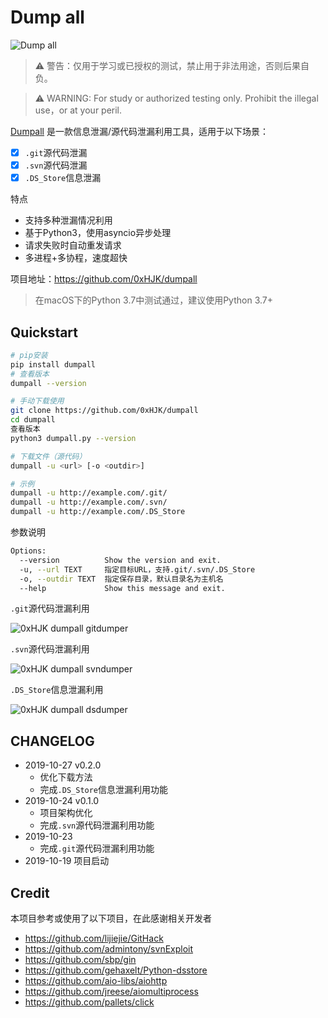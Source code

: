 # Dump all

![Dump all](https://github.com/0xHJK/dumpall/raw/master/static/dumpall.png)

> ⚠️ 警告：仅用于学习或已授权的测试，禁止用于非法用途，否则后果自负。

> ⚠️ WARNING: For study or authorized testing only. Prohibit the illegal use，or at your peril.

[Dumpall](https://github.com/0xHJK/dumpall) 是一款信息泄漏/源代码泄漏利用工具，适用于以下场景：

- [x] `.git`源代码泄漏
- [x] `.svn`源代码泄漏
- [x] `.DS_Store`信息泄漏

特点
- 支持多种泄漏情况利用
- 基于Python3，使用asyncio异步处理
- 请求失败时自动重发请求
- 多进程+多协程，速度超快

项目地址：<https://github.com/0xHJK/dumpall>

> 在macOS下的Python 3.7中测试通过，建议使用Python 3.7+

## Quickstart

```bash
# pip安装
pip install dumpall
# 查看版本
dumpall --version
```

```bash
# 手动下载使用
git clone https://github.com/0xHJK/dumpall
cd dumpall
查看版本
python3 dumpall.py --version
```

```bash
# 下载文件（源代码）
dumpall -u <url> [-o <outdir>]

# 示例
dumpall -u http://example.com/.git/
dumpall -u http://example.com/.svn/
dumpall -u http://example.com/.DS_Store
```

参数说明

```bash
Options:
  --version          Show the version and exit.
  -u, --url TEXT     指定目标URL，支持.git/.svn/.DS_Store
  -o, --outdir TEXT  指定保存目录，默认目录名为主机名
  --help             Show this message and exit.
```

`.git`源代码泄漏利用

![0xHJK dumpall gitdumper](https://github.com/0xHJK/dumpall/raw/master/static/gitdumper.png)

`.svn`源代码泄漏利用

![0xHJK dumpall svndumper](https://github.com/0xHJK/dumpall/raw/master/static/svndumper.png)

`.DS_Store`信息泄漏利用

![0xHJK dumpall dsdumper](https://github.com/0xHJK/dumpall/raw/master/static/dsdumper.png)

## CHANGELOG

- 2019-10-27 v0.2.0
  - 优化下载方法
  - 完成`.DS_Store`信息泄漏利用功能
- 2019-10-24 v0.1.0
  - 项目架构优化
  - 完成`.svn`源代码泄漏利用功能
- 2019-10-23
  - 完成`.git`源代码泄漏利用功能
- 2019-10-19 项目启动

## Credit

本项目参考或使用了以下项目，在此感谢相关开发者

- https://github.com/lijiejie/GitHack
- https://github.com/admintony/svnExploit
- https://github.com/sbp/gin
- https://github.com/gehaxelt/Python-dsstore
- https://github.com/aio-libs/aiohttp
- https://github.com/jreese/aiomultiprocess
- https://github.com/pallets/click